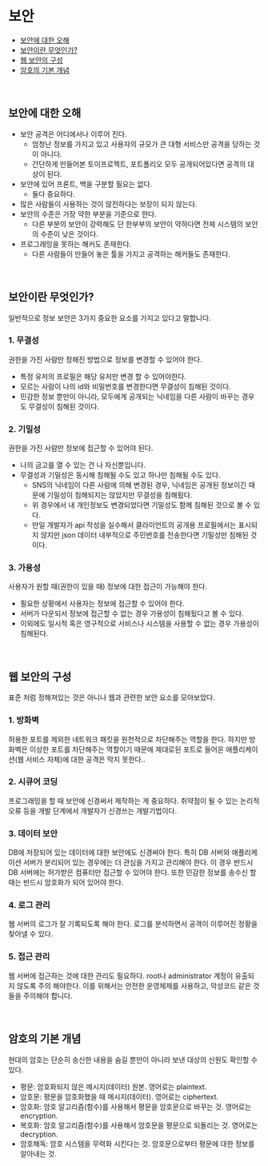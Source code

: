 # 보안

- [보안에 대한 오해](보안/보안.md#보안에-대한-오해)
- [보안이란 무엇인가?](보안/보안.md#보안이란-무엇인가)
- [웹 보안의 구성](보안/보안.md#웹-보안의-구성)
- [암호의 기본 개념](보안/보안.md#암호의-기본-개념)

<br>

## 보안에 대한  오해

- 보안 공격은 어디에서나 이루어 진다.
  - 엄청난 정보를 가지고 있고 사용자의 규모가 큰 대형 서비스만 공격을 당하는 것이 아니다.
  - 간단하게 만들어본 토이프로젝트, 포트폴리오 모두 공개되어있다면 공격의 대상이 된다.
- 보안에 있어 프론트, 백을 구분할 필요는 없다.
  - 둘다 중요하다.
- 많은 사람들이 사용하는 것이 않전하다는 보장이 되지 않는다.
- 보안의 수준은 가장 약한 부분을 기준으로 한다.
  - 다른 부분의 보안이 강력해도 단 한부부의 보안이 약하다면 전체 시스템의 보안의 수준이 낮은 것이다. 
- 프로그래밍을 못하는 해커도 존재한다.
  - 다른 사람들이 만들어 놓은 툴을 가지고 공격하는 해커들도 존재한다.

<br>

## 보안이란 무엇인가?
일반적으로 정보 보안은 3가지 중요한 요소를 가지고 있다고 말합니다.

### 1. 무결성
권한을 가진 사람만 정해진 방법으로 정보를 변경할 수 있어야 한다.

- 특정 유저의 프로필은 해당 유저만 변경 할 수 있어야한다.
- 모르는 사람이 나의 id와 비밀번호를 변경한다면 무결성이 침해된 것이다.
- 민감한 정보 뿐만이 아니라, 모두에게 공개되는 닉네임을 다른 사람이 바꾸는 경우도 무결성이 침해된 것이다.

### 2. 기밀성
권한을 가진 사람만 정보에 접근할 수 있어야 된다.

- 나의 금고를 열 수 있는 건 나 자신뿐입니다.
- 무결성과 기밀성은 동시해 침해될 수도 있고 하나만 침해될 수도 있다.
  - SNS의 닉네임이 다른 사람에 의해 변경된 경우, 닉네임은 공개된 정보이긴 때문에 기밀성이 침해되지는 않았지만 무결성을 침해됬다.
  - 위 경우에서 내 개인정보도 변경되었다면 기밀성도 함께 침해된 것으로 볼 수 있다.
  - 만일 개발자가 api 작성을 실수해서 클라이언트의 공개용 프로필에서는 표시되지 않지만 json 데이터 내부적으로 주민번호를 전송한다면 기밀성만 침해된 것이다.

### 3. 가용성
사용자가 원할 때(권한이 있을 때) 정보에 대한 접근이 가능해야 한다.

- 필요한 상황에서 사용자는 정보에 접근할 수 있어야 한다.
- 서버가 다운되서 정보에 접근할 수 없는 경우 가용성이 침해됬다고 볼 수 있다.
- 이외에도 일시적 혹은 영구적으로 서비스나 시스템을 사용할 수 없는 경우 가용성이 침해된다.

<br>

## 웹 보안의 구성
표준 처럼 정해져있는 것은 아니나 웹과 관련한 보안 요소를 모아보았다.

### 1. 방화벽
허용한 포트를 제외한 네트워크 패킷을 원천적으로 차단해주는 역할을 한다. 하지만 방화벽은 이상한 포트를 차단해주는 역할이기 때문에 제대로된 포트로 들어온 애플리케이션(웹 서비스 자체)에 대한 공격은 막지 못한다..

### 2. 시큐어 코딩
프로그래밍을 할 때 보안에 신경써서 제작하는 게 중요하다. 취약점이 될 수 있는 논리적 오류 등을 개발 단계에서 개발자가 신경쓰는 개발기법이다.

### 3. 데이터 보안
DB에 저장되어 있는 데이터에 대한 보안에도 신경써야 한다. 특히 DB 서버와 애플리케이션 서버가 분리되어 있는 경우에는 더 관심을 가지고 관리해야 한다. 이 경우 반드시 DB 서버에는 허가받은 컴퓨터만 접근할 수 있어야 한다. 또한 민감한 정보를 송수신 할때는 반드시 암호화가 되어 있어야 한다.

### 4. 로그 관리
웹 서버의 로그가 잘 기록되도록 해야 한다. 로그를 분석하면서 공격이 이루어진 정황을 찾아낼 수 있다.

### 5. 접근 관리
웹 서버에 접근하는 것에 대한 관리도 필요하다. root나 administrator 계정이 유출되지 않도록 주의 해야한다. 이를 위해서는 안전한 운영체제를 사용하고, 악성코드 같은 것들을 주의해야 합니다.

<br>

## 암호의 기본 개념
현대의 암호는 단순히 송신한 내용을 숨길 뿐만이 아니라 보낸 대상의 신원도 확인할 수 있다.

- 평문: 암호화되지 않은 메시지(데이터) 원본. 영어로는 plaintext.
- 암호문: 평문을 암호화했을 때 메시지(데이터). 영어로는 ciphertext.
- 암호화: 암호 알고리즘(함수)를 사용해서 평문을 암호문으로 바꾸는 것. 영어로는 encryption.
- 복호화: 암호 알고리즘(함수)를 사용해서 암호문을 평문으로 되돌리는 것. 영어로는 decryption.
- 암호해독: 암호 시스템을 무력화 시킨다는 것. 암호문으로부터 평문에 대한 정보를 알아내는 것.
